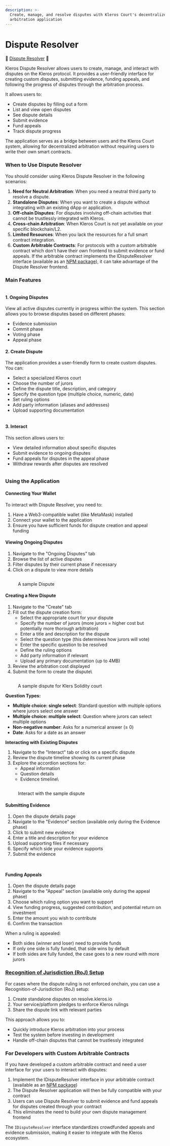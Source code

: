 ```yaml
---
description: >-
  Create, manage, and resolve disputes with Kleros Court's decentralized
  arbitration application
---
```


# Dispute Resolver

🔨 [Dispute Resolver](https://resolve.kleros.io/) 🔨

Kleros Dispute Resolver allows users to create, manage, and interact with disputes on the Kleros protocol. It provides a user-friendly interface for creating custom disputes, submitting evidence, funding appeals, and following the progress of disputes through the arbitration process.

It allows users to:

* Create disputes by filling out a form
* List and view open disputes
* See dispute details
* Submit evidence
* Fund appeals
* Track dispute progress

The application serves as a bridge between users and the Kleros Court system, allowing for decentralized arbitration without requiring users to write their own smart contracts.

### When to Use Dispute Resolver

You should consider using Kleros Dispute Resolver in the following scenarios:

1. **Need for Neutral Arbitration**: When you need a neutral third party to resolve a dispute.
2. **Standalone Disputes**: When you want to create a dispute without integrating with an existing dApp or application.
3. **Off-chain Disputes**: For disputes involving off-chain activities that cannot be trustlessly integrated with Kleros.
4. **Cross-chain Arbitration**: When Kleros Court is not yet available on your specific blockchain/L2.
5. **Limited Resources**: When you lack the resources for a full smart contract integration.
6. **Custom Arbitrable Contracts**: For protocols with a custom arbitrable contract which don't have their own frontend to submit evidence or fund appeals. If the arbitrable contract implements the IDisputeResolver interface (available as an [NPM package](https://www.npmjs.com/package/@kleros/dispute-resolver-interface-contract)), it can take advantage of the Dispute Resolver frontend.

### Main Features

<figure><img src="../../../../.gitbook/assets/image (4).png" alt=""><figcaption></figcaption></figure>

#### 1. Ongoing Disputes

View all active disputes currently in progress within the system. This section allows you to browse disputes based on different phases:

* Evidence submission
* Commit phase
* Voting phase
* Appeal phase

#### 2. Create Dispute

The application provides a user-friendly form to create custom disputes. You can:

* Select a specialized Kleros court
* Choose the number of jurors
* Define the dispute title, description, and category
* Specify the question type (multiple choice, numeric, date)
* Set ruling options
* Add party information (aliases and addresses)
* Upload supporting documentation

<figure><img src="../../../../.gitbook/assets/image (1).png" alt=""><figcaption></figcaption></figure>

#### 3. Interact

This section allows users to:

* View detailed information about specific disputes
* Submit evidence to ongoing disputes
* Fund appeals for disputes in the appeal phase
* Withdraw rewards after disputes are resolved



<figure><img src="../../../../.gitbook/assets/image.png" alt=""><figcaption></figcaption></figure>

### Using the Application

#### Connecting Your Wallet

To interact with Dispute Resolver, you need to:

1. Have a Web3-compatible wallet (like MetaMask) installed
2. Connect your wallet to the application
3. Ensure you have sufficient funds for dispute creation and appeal funding

#### Viewing Ongoing Disputes

1. Navigate to the "Ongoing Disputes" tab
2. Browse the list of active disputes
3. Filter disputes by their current phase if necessary
4. Click on a dispute to view more details

<figure><img src="../../../../.gitbook/assets/image (104).png" alt=""><figcaption><p>A sample Dispute </p></figcaption></figure>

#### Creating a New Dispute

1. Navigate to the "Create" tab
2. Fill out the dispute creation form:
   * Select the appropriate court for your dispute
   * Specify the number of jurors (more jurors = higher cost but potentially more thorough arbitration)
   * Enter a title and description for the dispute
   * Select the question type (this determines how jurors will vote)
   * Enter the specific question to be resolved
   * Define the ruling options
   * Add party information if relevant
   * Upload any primary documentation (up to 4MB)
3. Review the arbitration cost displayed
4. Submit the form to create the dispute\


<figure><img src="../../../../.gitbook/assets/image (106).png" alt=""><figcaption><p>A sample dispute for Klers Solidity court</p></figcaption></figure>

**Question Types:**

* **Multiple choice: single select**: Standard question with multiple options where jurors select one answer
* **Multiple choice: multiple select**: Question where jurors can select multiple options
* **Non-negative number**: Asks for a numerical answer (≥ 0)
* **Date**: Asks for a date as an answer

**Interacting with Existing Disputes**

1. Navigate to the "Interact" tab or click on a specific dispute
2. Review the dispute timeline showing its current phase
3. Explore the accordion sections for:
   * Appeal information
   * Question details
   * Evidence timeline\


<figure><img src="../../../../.gitbook/assets/image (107).png" alt=""><figcaption><p>Interact with the sample dispute </p></figcaption></figure>

#### Submitting Evidence

1. Open the dispute details page
2. Navigate to the "Evidence" section (available only during the Evidence phase)
3. Click to submit new evidence
4. Enter a title and description for your evidence
5. Upload supporting files if necessary
6. Specify which side your evidence supports
7. Submit the evidence

<figure><img src="../../../../.gitbook/assets/image (108).png" alt=""><figcaption></figcaption></figure>

<figure><img src="../../../../.gitbook/assets/image (109).png" alt=""><figcaption></figcaption></figure>

#### Funding Appeals

1. Open the dispute details page
2. Navigate to the "Appeal" section (available only during the appeal phase)
3. Choose which ruling option you want to support
4. View funding progress, suggested contribution, and potential return on investment
5. Enter the amount you wish to contribute
6. Confirm the transaction

When a ruling is appealed:

* Both sides (winner and loser) need to provide funds
* If only one side is fully funded, that side wins by default
* If both sides are fully funded, the case goes to a new round with more jurors

### [Recognition of Jurisdiction (RoJ) Setup](../use-cases/1.-dispute-resolution-integration-plan/)

For cases where the dispute ruling is not enforced onchain, you can use a Recognition-of-Jurisdiction (RoJ) setup:

1. Create standalone disputes on resolve.kleros.io
2. Your service/platform pledges to enforce Kleros rulings
3. Share the dispute link with relevant parties

This approach allows you to:

* Quickly introduce Kleros arbitration into your process
* Test the system before investing in development
* Handle off-chain disputes that cannot be trustlessly integrated

### For Developers with Custom Arbitrable Contracts

If you have developed a custom arbitrable contract and need a user interface for your users to interact with disputes:

1. Implement the IDisputeResolver interface in your arbitrable contract (available as an [NPM package](https://www.npmjs.com/package/@kleros/dispute-resolver-interface-contract))
2. The Dispute Resolver application will then be fully compatible with your contract
3. Users can use Dispute Resolver to submit evidence and fund appeals for disputes created through your contract
4. This eliminates the need to build your own dispute management frontend

The `IDisputeResolver` interface standardizes crowdfunded appeals and evidence submission, making it easier to integrate with the Kleros ecosystem.
